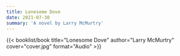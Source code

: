 ```yaml
---
title: Lonesome Dove
date: 2021-07-30
summary: 'A novel by Larry McMurtry'
---
```


{{< booklist/book
title="Lonesome Dove"
author="Larry McMurtry"
cover="cover.jpg"
format="Audio" >}}
